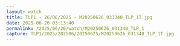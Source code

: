 ```yaml
---
layout: watch
title: TLP1 - 26/06/2025 - M20250626_031340_TLP_1T.jpg
date: 2025-06-26 03:13:40
permalink: /2025/06/26/watch/M20250626_031340_TLP_1
capture: TLP1/2025/202506/20250625/M20250626_031340_TLP_1T.jpg
---
```

